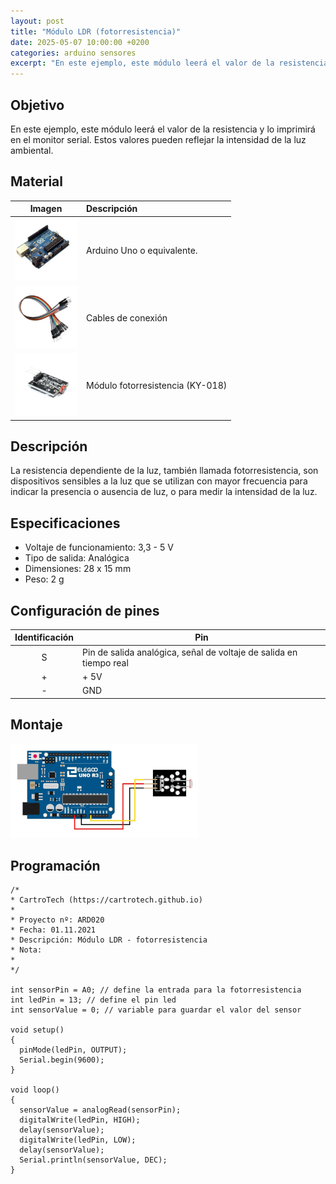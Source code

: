 ```yaml
---
layout: post
title: "Módulo LDR (fotorresistencia)"
date: 2025-05-07 10:00:00 +0200
categories: arduino sensores
excerpt: "En este ejemplo, este módulo leerá el valor de la resistencia y lo imprimirá en el monitor serial. Estos valores pueden reflejar la intensidad de la luz ambiental."
---
```


## Objetivo

En este ejemplo, este módulo leerá el valor de la resistencia y
lo imprimirá en el monitor serial. Estos valores pueden reflejar la
intensidad de la luz ambiental.

## Material

|                               Imagen                               | Descripción                      |
| :----------------------------------------------------------------: | :------------------------------ |
| ![Arduino](/assets/images/material/mat_unor3.png) | Arduino Uno o equivalente.       |
| ![Cables](/assets/images/material/mat_cables.png) | Cables de conexión              |
| ![LDR](/assets/images/material/mat_KY018.png) | Módulo fotorresistencia (KY-018) |

## Descripción

La resistencia dependiente de la luz, también llamada fotorresistencia,
son dispositivos sensibles a la luz que se utilizan con mayor
frecuencia para indicar la presencia o ausencia de luz, o para
medir la intensidad de la luz.

## Especificaciones

- Voltaje de funcionamiento: 3,3 - 5 V
- Tipo de salida: Analógica
- Dimensiones: 28 x 15 mm
- Peso: 2 g

## Configuración de pines

| Identificación | Pin                                                               |
| :-----------: | ----------------------------------------------------------------- |
|       S       | Pin de salida analógica, señal de voltaje de salida en tiempo real |
|       +       | + 5V                                                              |
|       -       | GND                                                               |

## Montaje

![Montaje módulo KY-018](/assets/images/ard/ard_20_01.png)

## Programación

```Arduino
/*
* CartroTech (https://cartrotech.github.io)
*
* Proyecto nº: ARD020
* Fecha: 01.11.2021
* Descripción: Módulo LDR - fotorresistencia
* Nota:
*
*/

int sensorPin = A0; // define la entrada para la fotorresistencia
int ledPin = 13; // define el pin led
int sensorValue = 0; // variable para guardar el valor del sensor

void setup()
{
  pinMode(ledPin, OUTPUT);
  Serial.begin(9600);
}

void loop()
{
  sensorValue = analogRead(sensorPin);
  digitalWrite(ledPin, HIGH);
  delay(sensorValue);
  digitalWrite(ledPin, LOW);
  delay(sensorValue);
  Serial.println(sensorValue, DEC);
}
```
